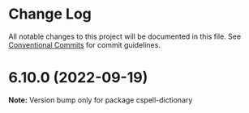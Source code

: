 # Change Log

All notable changes to this project will be documented in this file.
See [Conventional Commits](https://conventionalcommits.org) for commit guidelines.

# 6.10.0 (2022-09-19)

**Note:** Version bump only for package cspell-dictionary
